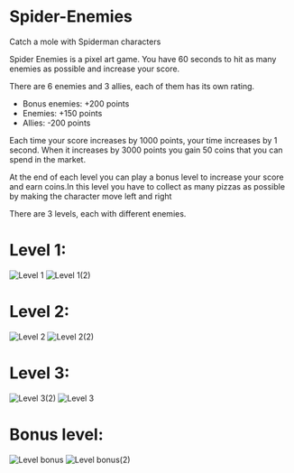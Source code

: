 # Spider-Enemies
Catch a mole with Spiderman characters

Spider Enemies is a pixel art game. You have 60 seconds to hit as many enemies as possible and increase your score. 

There are 6 enemies and 3 allies, each of them has its own rating.
- Bonus enemies: +200 points
- Enemies: +150 points
- Allies: -200 points

Each time your score increases by 1000 points, your time increases by 1 second. When it increases by 3000 points you gain 50 coins that you can spend in the market.

At the end of each level you can play a bonus level to increase your score and earn coins.In this level you have to collect as many pizzas as possible by making the character move left and right

There are 3 levels, each with different enemies.

# Level 1:
![Level 1](https://github.com/gianfra097/SpiderEnemies/assets/82977399/3e66cefc-3020-4a47-b32a-2f8c9f5d4d2b)
![Level 1(2)](https://github.com/gianfra097/SpiderEnemies/assets/82977399/fb8f676e-d5a6-45c6-aeed-5e7ee497b568)

# Level 2:
![Level 2](https://github.com/gianfra097/SpiderEnemies/assets/82977399/edf5e78b-eb7b-4e4e-8952-3ee88a78ac48)
![Level 2(2)](https://github.com/gianfra097/SpiderEnemies/assets/82977399/01db16cb-e12f-4e11-a394-5dba26522cd9)

# Level 3:
![Level 3(2)](https://github.com/gianfra097/SpiderEnemies/assets/82977399/25c72673-4738-4d2c-8b49-9482fcdcac38)
![Level 3](https://github.com/gianfra097/SpiderEnemies/assets/82977399/e1babc94-3dfc-48da-801b-f948f63d8dec)

# Bonus level:
![Level bonus](https://github.com/gianfra097/SpiderEnemies/assets/82977399/2245cdf1-8534-4b06-8e90-f778060e349e)
![Level bonus(2)](https://github.com/gianfra097/SpiderEnemies/assets/82977399/2943cb84-79d7-4661-94a8-fce64bd867df)
